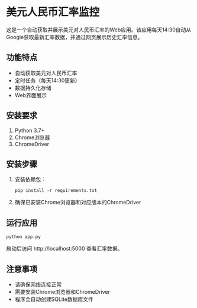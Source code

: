 # 美元人民币汇率监控

这是一个自动获取并展示美元对人民币汇率的Web应用。该应用每天14:30自动从Google获取最新汇率数据，并通过网页展示历史汇率信息。

## 功能特点

- 自动获取美元对人民币汇率
- 定时任务（每天14:30更新）
- 数据持久化存储
- Web界面展示

## 安装要求

1. Python 3.7+
2. Chrome浏览器
3. ChromeDriver

## 安装步骤

1. 安装依赖包：
   ```
   pip install -r requirements.txt
   ```

2. 确保已安装Chrome浏览器和对应版本的ChromeDriver

## 运行应用

```
python app.py
```

启动后访问 http://localhost:5000 查看汇率数据。

## 注意事项

- 请确保网络连接正常
- 需要安装Chrome浏览器和ChromeDriver
- 程序会自动创建SQLite数据库文件